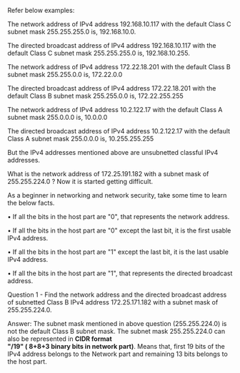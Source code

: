 Refer below examples:

The network address of IPv4 address 192.168.10.117 with the default Class C subnet mask 255.255.255.0 is, 192.168.10.0.

The directed broadcast address of IPv4 address 192.168.10.117 with the default Class C subnet mask 255.255.255.0 is, 192.168.10.255.

The network address of IPv4 address 172.22.18.201 with the default Class B subnet mask 255.255.0.0 is, 172.22.0.0

The directed broadcast address of IPv4 address 172.22.18.201 with the default Class B subnet mask 255.255.0.0 is, 172.22.255.255

The network address of IPv4 address 10.2.122.17 with the default Class A subnet mask 255.0.0.0 is, 10.0.0.0

The directed broadcast address of IPv4 address 10.2.122.17 with the default Class A subnet mask 255.0.0.0 is, 10.255.255.255

But the IPv4 addresses mentioned above are unsubnetted classful IPv4 addresses.

What is the network address of 172.25.191.182 with a subnet mask of 255.255.224.0 ? Now it is started getting difficult.

As a beginner in networking and network security, take some time to learn the below facts.

• If all the bits in the host part are "0", that represents the network address.

• If all the bits in the host part are "0" except the last bit, it is the first usable IPv4 address.

• If all the bits in the host part are "1" except the last bit, it is the last usable IPv4 address.

• If all the bits in the host part are "1", that represents the directed broadcast address.

Question 1 - Find the network address and the directed broadcast address of subnetted Class B IPv4 address 172.25.171.182 with a subnet mask of 255.255.224.0.

Answer: The subnet mask mentioned in above question (255.255.224.0) is not the default Class B subnet mask. The subnet mask 255.255.224.0 can also be represented in <b>CIDR format</b><br> <b>"/19" ( 8+8+3 binary bits in network part)</b>. Means that, first 19 bits of the IPv4 address belongs to the Network part and remaining 13 bits belongs to the host part.

